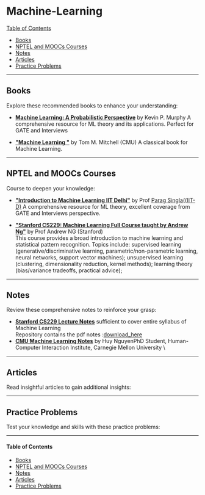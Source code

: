 # Machine-Learning

[Table of Contents](#table-of-contents)  
* [Books](#books)  
* [NPTEL and MOOCs Courses](#course)  
* [Notes](#notes)  
* [Articles](#articles)  
* [Practice Problems](#practice-problems)


---

## <a name="books"></a>Books

Explore these recommended books to enhance your understanding:

<!--
- [**"All of Statistics: A Concise Course in Statistical Inference"**](https://egrcc.github.io/docs/math/all-of-statistics.pdf) by  Larry Wasserman 
  A comprehensive resource for statistical theory and its applications.
-->

- [**Machine Learning: A Probabilistic Perspective**](http://noiselab.ucsd.edu/ECE228/Murphy_Machine_Learning.pdf) by Kevin P. Murphy
  A comprehensive resource for ML theory and its applications. Perfect for GATE and Interviews

- [**"Machine Learning "**](http://www.cs.cmu.edu/~tom/mlbook.html) by  Tom M. Mitchell (CMU)
  A classical book for Machine Learning.
---

## <a name="course"></a>NPTEL and MOOCs Courses

Course to deepen your knowledge:

- [**"Introduction to Machine Learning IIT Delhi"**](https://www.cse.iitd.ac.in/~parags/teaching/col774/) by  Prof [Parag Singla((IIT-D)](https://www.cse.iitd.ac.in/~parags/)
  A comprehensive resource for ML theory, excellent coverage from GATE and Interviews perspective.

- [**"Stanford CS229: Machine Learning Full Course taught by Andrew Ng"**](https://www.youtube.com/watch?v=jGwO_UgTS7I&list=PLoROMvodv4rMiGQp3WXShtMGgzqpfVfbU&ab_channel=StanfordOnline) by  Prof Andrew NG (Stanford) \
This course provides a broad introduction to machine learning and statistical pattern recognition. Topics include: supervised learning (generative/discriminative learning, parametric/non-parametric learning, neural networks, support vector machines); unsupervised learning (clustering, dimensionality reduction, kernel methods); learning theory (bias/variance tradeoffs, practical advice); 
---

## <a name="notes"></a>Notes

Review these comprehensive notes to reinforce your grasp:

- **[Stanford CS229 Lecture Notes](https://cs229.stanford.edu/main_notes.pdf)** sufficient to cover entire syllabus of Machine Learning \
Repository contains the pdf notes :[download_here](/Data/Machine-Learning/main_notes.pdf)
- **[CMU Machine Learning Notes](https://www.cs.cmu.edu/~hn1/documents/machine-learning/notes.pdf)** by Huy NguyenPhD Student, Human-Computer Interaction Institute, Carnegie Mellon University \

---

## <a name="articles"></a>Articles

Read insightful articles to gain additional insights:

---

## <a name="practice-problems"></a>Practice Problems

Test your knowledge and skills with these practice problems:

---

#### <a name="table-of-contents"></a>Table of Contents

* [Books](#books)  
* [NPTEL and MOOCs Courses](#course)  
* [Notes](#notes)  
* [Articles](#articles)  
* [Practice Problems](#practice-problems)

